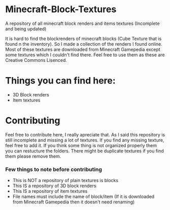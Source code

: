 # Minecraft-Block-Textures
A repository of all minecraft block renders and items textures (Incomplete and being updated)

It is hard to find the blockrenders of minecraft blocks (Cube Texture that is found n the inventory). So I made a collection of the renders I found online.
Most of these textures are downloaded from Minecraft Gamepedia except some textures which I couldn't find there. Feel free to use them as these are Creative Commons Lisenced.

# Things you can find here:
- 3D Block renders
- Item textures

# Contributing
Feel free to contribute here, I really apreciate that. As I said this repository is still incomplete and missing a lot of textures. If you find any missing texture, feel free to add it. If you think some thing is not organized properly them you can restucture the folders. There might be duplicate textures if you find them please remove them.
### Few things to note before contributing
- This is NOT a repository of plain textures is blocks
- This IS a repository of 3D block renders
- This IS a repository of item textures
- File names must include the name of block/item (If it is downloaded from Minecraft Gamepedia then it doesn't need renaming)

